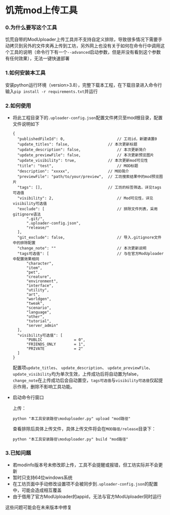 # 饥荒mod上传工具

### 0.为什么要写这个工具

饥荒自带的ModUploader上传工具并不支持自定义排除，导致很多情况下需要手动拷贝到另外的文件夹再上传到工坊，另外网上也没有关于如何在命令行中调用这个工具的说明（命令行下有一个`--advanced`启动参数，但是并没有看到这个参数有任何效果），无法一键快速部署

### 1.如何安装本工具

安装python运行环境（version>3.8），完整下载本工程，在下载目录进入命令行输入`pip install -r requirements.txt`并运行

### 2.如何使用

- 将此工程目录下的`.uploader-config.json`配置文件拷贝至mod根目录，配置文件说明如下

  ```json5
  {
    "publishedFileId": 0,						// 工坊id，新建请置0
    "update_titles": false,					// 本次更新标题
    "update_description": false,				// 本次更新简介
    "update_previewFile": false,				// 本次更新预览图片
    "update_visibility": true,				// 本次更新mod可见性
    "title": "test",							// MOD标题
    "description": "xxxxx",					// MOD简介
    "previewFile": "path/to/your/preview",	// 工坊搜索结果中的mod预览图片
    "tags": [],								// 工坊的标签筛选，详见tags可选值
    "visibility": 2,							// Mod可见性，详见visibility可选值
    "exclude": [								// 排除文件列表，采用gitignore语法
        ".git/",
        ".uploader-config.json",
        "release/"
    ],
    "git_exclude": false,						// 导入.gitignore文件中的排除配置
    "change_note": ""							// 本次更新说明
    "tags可选值": [							  // 与在官方ModUploader中配置效果相同
        "character",
        "item",
        "pet",
        "creature",
        "environment",
        "interface",
        "utility",
        "art",
        "worldgen",
        "tweak",
        "scenario",
        "language",
        "other",
        "tutorial",
        "server_admin"
    ],
    "visibility可选值": [
        "PUBLIC              = 0",
        "FRIENDS_ONLY        = 1",
        "PRIVATE             = 2"
    ]
  }
  ```

  配置项`update_titles`、 `update_description`、 `update_previewFile`、 `update_visibility`均为单次生效，上传成功后将自动置为false，`change_note`在上传成功后会自动置空，`tags可选值`与`visibility可选值`仅起提示作用，删除不影响工具功能。

- 启动命令行窗口

  上传：
  
  ```shell
  python "本工具安装路径\moduploader.py" upload "mod路径"
  ```
  
  查看排除后具体上传文件，具体上传文件将会在`MOD路径/release`目录下：
  
  ```shell
  python "本工具安装路径\moduploader.py" build "mod路径"
  ```

### 3.已知问题

- 若modinfo版本号未修改即上传，工具不会提醒或报错，但工坊实际并不会更新
- 暂时只支持64位windows系统
- 在工坊页面中手动修改设置项不会被同步到`.uploader-config.json`的配置中，可能会造成相互覆盖
- 由于借用了官方ModUploader的appid，无法与官方ModUploader同时运行

这些问题可能会在未来版本中修复
